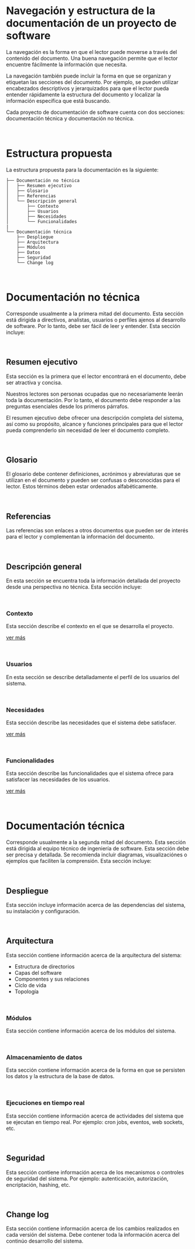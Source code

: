 # Navegación y estructura de la documentación de un proyecto de software

La navegación es la forma en que el lector puede moverse a través del contenido del documento. Una buena navegación permite que el lector encuentre fácilmente la información que necesita.

La navegación también puede incluir la forma en que se organizan y etiquetan las secciones del documento. Por ejemplo, se pueden utilizar encabezados descriptivos y jerarquizados para que el lector pueda entender rápidamente la estructura del documento y localizar la información específica que está buscando.

Cada proyecto de documentación de software cuenta con dos secciones: documentación técnica y documentación no técnica.

<br/>


# Estructura propuesta

La estructura propuesta para la documentación es la siguiente:

```
├── Documentación no técnica
│   ├── Resumen ejecutivo
│   ├── Glosario
│   ├── Referencias
│   └── Descripción general
│       ├── Contexto
│       ├── Usuarios
│       ├── Necesidades
│       └── Funcionalidades
|
└── Documentación técnica
    ├── Despliegue
    ├── Arquitectura
    ├── Módulos
    ├── Datos
    ├── Seguridad
    └── Change log
```

<br/>


# Documentación no técnica

Corresponde usualmente a la primera mitad del documento. Esta sección está dirigida a directivos, analistas, usuarios o perfiles ajenos al desarrollo de software. Por lo tanto, debe ser fácil de leer y entender. Esta sección incluye:

<br/>


## Resumen ejecutivo

Esta sección es la primera que el lector encontrará en el documento, debe ser atractiva y concisa.

Nuestros lectores son personas ocupadas que no necesariamente leerán toda la documentación. Por lo tanto, el documento debe responder a las preguntas esenciales desde los primeros párrafos.

El resumen ejecutivo debe ofrecer una descripción completa del sistema, así como su propósito, alcance y funciones principales para que el lector pueda comprenderlo sin necesidad de leer el documento completo.

<br/>


## Glosario

El glosario debe contener definiciones, acrónimos y abreviaturas que se utilizan en el documento y pueden ser confusas o desconocidas para el lector. Estos términos deben estar ordenados alfabéticamente.

<br/>


## Referencias

Las referencias son enlaces a otros documentos que pueden ser de interés para el lector y complementan la información del documento.

<br/>


## Descripción general

En esta sección se encuentra toda la información detallada del proyecto desde una perspectiva no técnica. Esta sección incluye:

<br/>


### Contexto

Esta sección describe el contexto en el que se desarrolla el proyecto.

[ver más](fases/exploraci%C3%B3n.md)

<br/>


### Usuarios

En esta sección se describe detalladamente el perfil de los usuarios del sistema.

<br/>


### Necesidades

Esta sección describe las necesidades que el sistema debe satisfacer.

[ver más](fases/an%C3%A1lisis.md)

<br/>


### Funcionalidades

Esta sección describe las funcionalidades que el sistema ofrece para satisfacer las necesidades de los usuarios.

[ver más](fases/dise%C3%B1o.md)

<br/>


# Documentación técnica

Corresponde usualmente a la segunda mitad del documento. Esta sección está dirigida al equipo técnico de ingeniería de software. Esta sección debe ser precisa y detallada. Se recomienda incluír diagramas, visualizaciónes o ejemplos que faciliten la comprensión. Esta sección incluye:

<br/>


## Despliegue

Esta sección incluye información acerca de las dependencias del sistema, su instalación y configuración.

<br/>


## Arquitectura

Esta sección contiene información acerca de la arquitectura del sistema:
- Estructura de directorios
- Capas del software
- Componentes y sus relaciones
- Cíclo de vida
- Topología

<br/>


### Módulos

Esta sección contiene información acerca de los módulos del sistema.

<br/>


### Almacenamiento de datos

Esta sección contiene información acerca de la forma en que se persisten los datos y la estructura de la base de datos.

<br/>


### Ejecuciones en tiempo real

Esta sección contiene información acerca de actividades del sistema que se ejecutan en tiempo real. Por ejemplo: cron jobs, eventos, web sockets, etc.

<br/>


## Seguridad

Esta sección contiene información acerca de los mecanismos o controles de seguridad del sistema. Por ejemplo: autenticación, autorización, encriptación, hashing, etc.

<br/>


## Change log

Esta sección contiene información acerca de los cambios realizados en cada versión del sistema. Debe contener toda la información acerca del continúo desarrollo del sistema.

